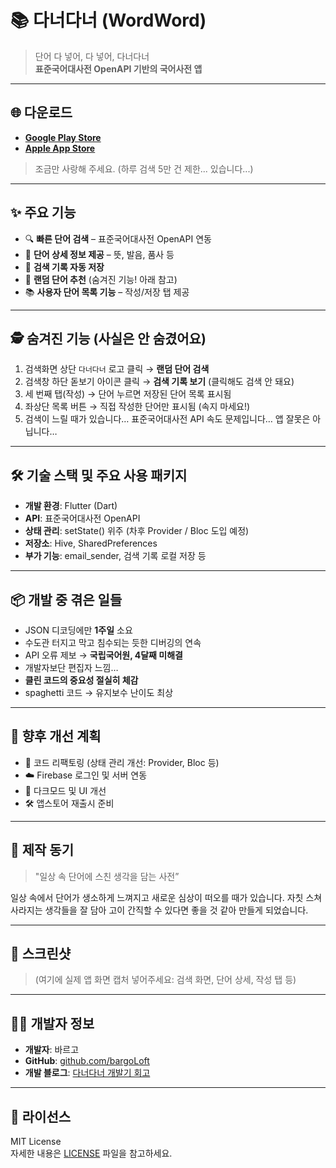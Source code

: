 # 📚 다너다너 (WordWord)

> 단어 다 넣어, 다 넣어, 다너다너  
**표준국어대사전 OpenAPI 기반의 국어사전 앱**  

---

## 🌐 다운로드

- **[Google Play Store](https://play.google.com/store/apps/details?id=com.WordWord)**
- **[Apple App Store](https://apps.apple.com/kr/app/%EB%8B%A4%EB%84%88%EB%8B%A4%EB%84%88/id1632359307)**

> 조금만 사랑해 주세요. (하루 검색 5만 건 제한... 있습니다...)

---

## ✨ 주요 기능

- 🔍 **빠른 단어 검색** – 표준국어대사전 OpenAPI 연동
- 📝 **단어 상세 정보 제공** – 뜻, 발음, 품사 등
- 🧠 **검색 기록 자동 저장**
- 🎲 **랜덤 단어 추천** (숨겨진 기능! 아래 참고)
- 📚 **사용자 단어 목록 기능** – 작성/저장 탭 제공

---

## 🕵️ 숨겨진 기능 (사실은 안 숨겼어요)

1. 검색화면 상단 `다너다너` 로고 클릭 → **랜덤 단어 검색**
2. 검색창 하단 돋보기 아이콘 클릭 → **검색 기록 보기** (클릭해도 검색 안 돼요)
3. 세 번째 탭(작성) → 단어 누르면 저장된 단어 목록 표시됨
4. 좌상단 목록 버튼 → 직접 작성한 단어만 표시됨 (속지 마세요!)
5. 검색이 느릴 때가 있습니다… 표준국어대사전 API 속도 문제입니다… 앱 잘못은 아닙니다…

---

## 🛠️ 기술 스택 및 주요 사용 패키지

- **개발 환경**: Flutter (Dart)
- **API**: 표준국어대사전 OpenAPI
- **상태 관리**: setState() 위주 (차후 Provider / Bloc 도입 예정)
- **저장소**: Hive, SharedPreferences
- **부가 기능**: email_sender, 검색 기록 로컬 저장 등

---

## 📦 개발 중 겪은 일들

- JSON 디코딩에만 **1주일** 소요  
- 수도관 터지고 막고 침수되는 듯한 디버깅의 연속  
- API 오류 제보 → **국립국어원, 4달째 미해결**
- 개발자보단 편집자 느낌…  
- **클린 코드의 중요성 절실히 체감**  
- spaghetti 코드 → 유지보수 난이도 최상

---

## 🔁 향후 개선 계획

- 🔁 코드 리팩토링 (상태 관리 개선: Provider, Bloc 등)
- ☁️ Firebase 로그인 및 서버 연동
- 🌙 다크모드 및 UI 개선
- 🛠️ 앱스토어 재출시 준비

---

## 🧠 제작 동기

> "일상 속 단어에 스친 생각을 담는 사전”

일상 속에서 단어가 생소하게 느껴지고 새로운 심상이 떠오를 때가 있습니다.
자칫 스쳐 사라지는 생각들을 잘 담아 고이 간직할 수 있다면 좋을 것 같아 만들게 되었습니다. 

---

## 📸 스크린샷

> (여기에 실제 앱 화면 캡처 넣어주세요: 검색 화면, 단어 상세, 작성 탭 등)

---

## 🧑‍💻 개발자 정보

- **개발자**: 바르고
- **GitHub**: [github.com/bargoLoft](https://github.com/bargoLoft)
- **개발 블로그**: [다너다너 개발기 회고](https://blog.naver.com/qmak01/222638102502)

---

## 📄 라이선스

MIT License  
자세한 내용은 [LICENSE](./LICENSE) 파일을 참고하세요.
